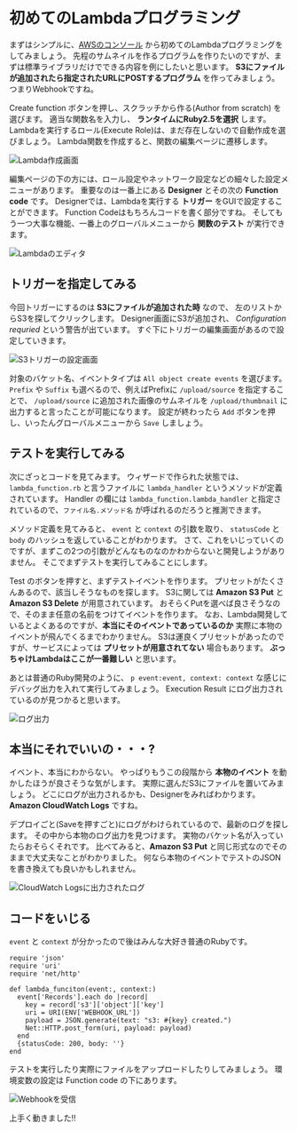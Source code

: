# 初めてのLambdaプログラミング

まずはシンプルに、[AWSのコンソール](https://console.aws.amazon.com/lambda) から初めてのLambdaプログラミングをしてみましょう。
先程のサムネイルを作るプログラムを作りたいのですが、まずは標準ライブラリだけでできる内容を例にしたいと思います。
**S3にファイルが追加されたら指定されたURLにPOSTするプログラム** を作ってみましょう。
つまりWebhookですね。

Create function ボタンを押し、スクラッチから作る(Author from scratch) を選びます。
適当な関数名を入力し、 **ランタイムにRuby2.5を選択** します。
Lambdaを実行するロール(Execute Role)は、まだ存在しないので自動作成を選びましょう。
Lambda関数を作成すると、関数の編集ページに遷移します。

![Lambda作成画面](images/lambda-create.png)

編集ページの下の方には、ロール設定やネットワーク設定などの細々した設定メニューがあります。
重要なのは一番上にある **Designer** とその次の **Function code** です。
Designerでは、Lambdaを実行する **トリガー** をGUIで設定することができます。
Function Codeはもちろんコードを書く部分ですね。
そしてもう一つ大事な機能、一番上のグローバルメニューから **関数のテスト** が実行できます。

![Lambdaのエディタ](images/lambda-editor.png)

## トリガーを指定してみる

今回トリガーにするのは **S3にファイルが追加された時** なので、 左のリストからS3を探してクリックします。
Designer画面にS3が追加され、 *Configuration requried* という警告が出ています。
すぐ下にトリガーの編集画面があるので設定していきます。

![S3トリガーの設定画面](images/lambda-add-s3.png)

対象のバケット名、イベントタイプは `All object create events` を選びます。
`Prefix` や `Suffix` も選べるので、例えばPrefixに `/upload/source` を指定することで、 `/upload/source` に追加された画像のサムネイルを `/upload/thumbnail` に出力すると言ったことが可能になります。
設定が終わったら `Add` ボタンを押し、いったんグローバルメニューから `Save` しましょう。

## テストを実行してみる

次にざっとコードを見てみます。
ウィザードで作られた状態では、 `lambda_function.rb` と言うファイルに `lambda_handler` というメソッドが定義されています。
Handler の欄には `lambda_function.lambda_handler` と指定されているので、`ファイル名.メソッド名` が呼ばれるのだろうと推測できます。

メソッド定義を見てみると、 `event` と `context` の引数を取り、 `statusCode` と `body` のハッシュを返していることがわかります。
さて、これをいじっていくのですが、まずこの2つの引数がどんなものなのかわからないと開発しようがありません。
そこでまずテストを実行してみることにします。

Test のボタンを押すと、まずテストイベントを作ります。
プリセットがたくさんあるので、該当しそうなものを探します。
S3に関しては **Amazon S3 Put** と **Amazon S3 Delete** が用意されています。
おそらくPutを選べば良さそうなので、そのまま任意の名前をつけてイベントを作ります。
なお、Lambda開発しているとよくあるのですが、**本当にそのイベントであっているのか** 実際に本物のイベントが飛んでくるまでわかりません。
S3は運良くプリセットがあったのですが、サービスによっては **プリセットが用意されてない** 場合もあります。
**ぶっちゃけLambdaはここが一番難しい** と思います。

あとは普通のRuby開発のように、 `p event:event, context: context` な感じにデバッグ出力を入れて実行してみましょう。
Execution Result にログ出力されているのが見つかると思います。

![ログ出力](images/lambda-output.png)

## 本当にそれでいいの・・・?

イベント、本当にわからない。
やっぱりもうこの段階から **本物のイベント** を動かしたほうが良さそうな気がします。
実際に選んだS3にファイルを置いてみましょう。
どこにログが出力されるかも、Designerをみればわかります。
**Amazon CloudWatch Logs** ですね。

デプロイごと(Saveを押すごと)にログがわけられているので、最新のログを探します。
その中から本物のログ出力を見つけます。
実物のバケット名が入っていたらおそらくそれです。
比べてみると、**Amazon S3 Put** と同じ形式なのでそのままで大丈夫なことがわかりました。
何なら本物のイベントでテストのJSONを書き換えても良いかもしれません。

![CloudWatch Logsに出力されたログ](images/lambda-log.png)

## コードをいじる

`event` と `context` が分かったので後はみんな大好き普通のRubyです。

```
require 'json'
require 'uri'
require 'net/http'

def lambda_funciton(event:, context:)
  event['Records'].each do |record|
    key = record['s3']['object']['key']
    uri = URI(ENV['WEBHOOK_URL'])
    payload = JSON.generate(text: "s3: #{key} created.")
    Net::HTTP.post_form(uri, payload: payload)
  end
  {statusCode: 200, body: ''}
end
```

テストを実行したり実際にファイルをアップロードしたりしてみましょう。
環境変数の設定は Function code の下にあります。

![Webhookを受信](images/lambda-webhook.png)

上手く動きました!!
